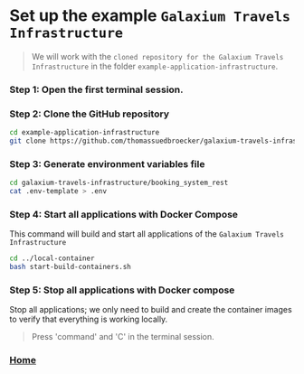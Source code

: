 # Set up the example `Galaxium Travels Infrastructure`

>We will work with the `cloned repository for the Galaxium Travels Infrastructure` in the folder `example-application-infrastructure`.

### Step 1: Open the first terminal session.

### Step 2: Clone the GitHub repository

```sh
cd example-application-infrastructure
git clone https://github.com/thomassuedbroecker/galaxium-travels-infrastructure.git
```

### Step 3: Generate environment variables file

```sh
cd galaxium-travels-infrastructure/booking_system_rest
cat .env-template > .env
```

### Step 4: Start all applications with Docker Compose

This command will build and start all applications of the `Galaxium Travels Infrastructure`

```sh
cd ../local-container
bash start-build-containers.sh
```

### Step 5: Stop all applications with Docker compose

Stop all applications; we only need to build and create the container images to verify that everything is working locally. 

>Press 'command' and 'C' in the terminal session.

### [Home](https://github.com/thomassuedbroecker/galaxium-travels-mcp-compose-watsonx-orchestrate/blob/main/README.md)